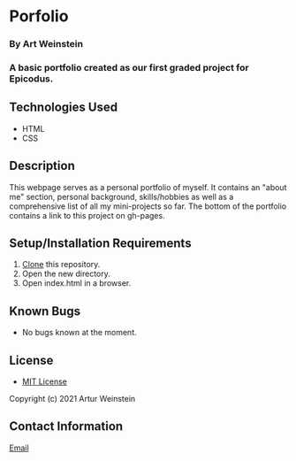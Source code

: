# Porfolio

### By Art Weinstein

### A basic portfolio created as our first graded project for Epicodus.

## Technologies Used

* HTML
* CSS

## Description

This webpage serves as a personal portfolio of myself. It contains an "about me" section, personal background, skills/hobbies as well as a 
comprehensive list of all my mini-projects so far. The bottom of the portfolio contains a link to this project on gh-pages.

## Setup/Installation Requirements

1. [Clone](https://docs.github.com/en/github/creating-cloning-and-archiving-repositories/cloning-a-repository-from-github/cloning-a-repository) this repository.
2. Open the new directory.
3. Open index.html in a browser.

## Known Bugs

* No bugs known at the moment.

## License

* [MIT License](https://opensource.org/licenses/MIT)

Copyright (c) 2021 Artur Weinstein

## Contact Information

[Email](artur.weintsein@gmail.com)